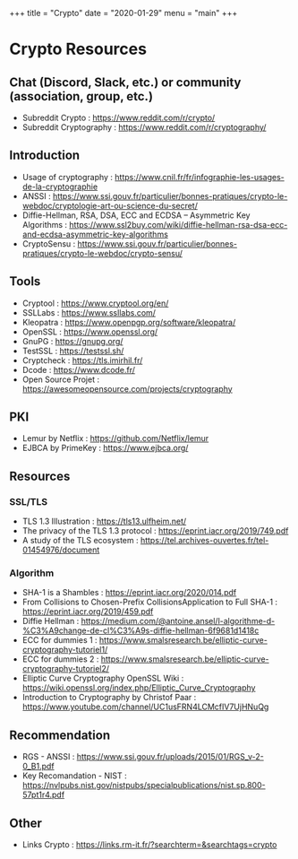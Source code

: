 +++
title = "Crypto"
date = "2020-01-29"
menu = "main"
+++

# Crypto Resources

## Chat (Discord, Slack, etc.) or community (association, group, etc.)

* Subreddit Crypto : https://www.reddit.com/r/crypto/
* Subreddit Cryptography : https://www.reddit.com/r/cryptography/ 

## Introduction 

* Usage of cryptography : https://www.cnil.fr/fr/infographie-les-usages-de-la-cryptographie
* ANSSI : https://www.ssi.gouv.fr/particulier/bonnes-pratiques/crypto-le-webdoc/cryptologie-art-ou-science-du-secret/ 
* Diffie-Hellman, RSA, DSA, ECC and ECDSA – Asymmetric Key Algorithms : https://www.ssl2buy.com/wiki/diffie-hellman-rsa-dsa-ecc-and-ecdsa-asymmetric-key-algorithms 
* CryptoSensu : https://www.ssi.gouv.fr/particulier/bonnes-pratiques/crypto-le-webdoc/crypto-sensu/ 

## Tools 

* Cryptool : https://www.cryptool.org/en/ 
* SSLLabs : https://www.ssllabs.com/ 
* Kleopatra : https://www.openpgp.org/software/kleopatra/ 
* OpenSSL : https://www.openssl.org/ 
* GnuPG : https://gnupg.org/ 
* TestSSL : https://testssl.sh/ 
* Cryptcheck : https://tls.imirhil.fr/ 
* Dcode : https://www.dcode.fr/ 
* Open Source Projet : https://awesomeopensource.com/projects/cryptography 

## PKI 

* Lemur by Netflix : https://github.com/Netflix/lemur 
* EJBCA by PrimeKey : https://www.ejbca.org/ 

## Resources 

### SSL/TLS 

* TLS 1.3 Illustration : https://tls13.ulfheim.net/ 
* The privacy of the TLS 1.3 protocol : https://eprint.iacr.org/2019/749.pdf 
* A study of the TLS ecosystem : https://tel.archives-ouvertes.fr/tel-01454976/document 

### Algorithm 

* SHA-1 is a Shambles : https://eprint.iacr.org/2020/014.pdf 
* From Collisions to Chosen-Prefix CollisionsApplication to Full SHA-1 : https://eprint.iacr.org/2019/459.pdf 
* Diffie Hellman : https://medium.com/@antoine.ansel/l-algorithme-d-%C3%A9change-de-cl%C3%A9s-diffie-hellman-6f9681d1418c 
* ECC for dummies 1 : https://www.smalsresearch.be/elliptic-curve-cryptography-tutoriel1/ 
* ECC for dummies 2 : https://www.smalsresearch.be/elliptic-curve-cryptography-tutoriel2/ 
* Elliptic Curve Cryptography OpenSSL Wiki : https://wiki.openssl.org/index.php/Elliptic_Curve_Cryptography 
* Introduction to Cryptography by Christof Paar : https://www.youtube.com/channel/UC1usFRN4LCMcfIV7UjHNuQg 

## Recommendation

* RGS - ANSSI : https://www.ssi.gouv.fr/uploads/2015/01/RGS_v-2-0_B1.pdf 
* Key Recomandation - NIST : https://nvlpubs.nist.gov/nistpubs/specialpublications/nist.sp.800-57pt1r4.pdf

## Other 

* Links Crypto : https://links.rm-it.fr/?searchterm=&searchtags=crypto 

